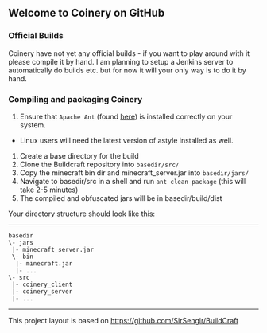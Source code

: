 ## Welcome to Coinery on GitHub

### Official Builds
Coinery have not yet any official builds - if you want to play around with it please compile it by hand.
I am planning to setup a Jenkins server to automatically do builds etc. but for now it will your only way is to do it by hand.

### Compiling and packaging Coinery
1. Ensure that `Apache Ant` (found [here](http://ant.apache.org/)) is installed correctly on your system.
 * Linux users will need the latest version of astyle installed as well.
1. Create a base directory for the build
1. Clone the Buildcraft repository into `basedir/src/`
1. Copy the minecraft bin dir and minecraft_server.jar into `basedir/jars/`
1. Navigate to basedir/src in a shell and run `ant clean package` (this will take 2-5 minutes)
1. The compiled and obfuscated jars will be in basedir/build/dist

Your directory structure should look like this:
***

    basedir
    \- jars
     |- minecraft_server.jar
     \- bin
      |- minecraft.jar
      |- ...
    \- src
     |- coinery_client
     |- coinery_server
     |- ...

***

This project layout is based on https://github.com/SirSengir/BuildCraft

